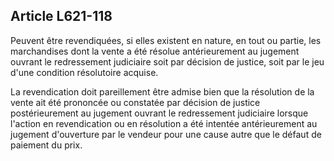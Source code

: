 Article L621-118
----
Peuvent être revendiquées, si elles existent en nature, en tout ou partie, les
marchandises dont la vente a été résolue antérieurement au jugement ouvrant le
redressement judiciaire soit par décision de justice, soit par le jeu d'une
condition résolutoire acquise.

La revendication doit pareillement être admise bien que la résolution de la
vente ait été prononcée ou constatée par décision de justice postérieurement au
jugement ouvrant le redressement judiciaire lorsque l'action en revendication ou
en résolution a été intentée antérieurement au jugement d'ouverture par le
vendeur pour une cause autre que le défaut de paiement du prix.
